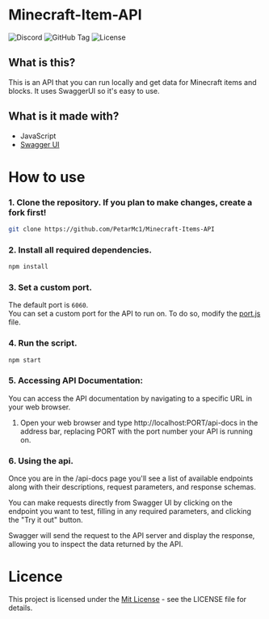 # Minecraft-Item-API
![Discord](https://img.shields.io/discord/1217057211575042058?logo=Discord&label=Discord&color=blue&link=https%3A%2F%2Fdiscord.gg%2FPB5YnEypPE)
![GitHub Tag](https://img.shields.io/github/v/tag/PetarMc1/Minecraft-Items-API?label=version&color=darkred)
![License](https://img.shields.io/github/license/PetarMc1/Minecraft-Items-API)


## What is this?
This is an API that you can run locally and get data for Minecraft items and blocks. It uses SwaggerUI so it's easy to use.

## What is it made with?
- JavaScript
- [Swagger UI](https://swagger.io/tools/swagger-ui/)

# How to use

### 1. Clone the repository. If you plan to make changes, create a fork first!
```bash
git clone https://github.com/PetarMc1/Minecraft-Items-API
```

### 2. Install all required dependencies.
```bash
npm install
```

### 3. Set a custom port.
   
The default port is `6060`. <br>
You can set a custom port for the API to run on. To do so, modify the [port.js](/api/port.js) file.

### 4. Run the script.
```bash
npm start
```

### 5. Accessing API Documentation:
    
You can access the API documentation by navigating to a specific URL in your web  browser.

1. Open your web browser and type http://localhost:PORT/api-docs in the address bar, replacing PORT with the port number your API is running on.
    
### 6. Using the api.

Once you are in the /api-docs page you'll see a list of available endpoints along with their descriptions, request parameters, and response schemas.    

You can make requests directly from Swagger UI by clicking on the endpoint you want to test, filling in any required parameters, and clicking the "Try it out" button.     

Swagger will send the request to the API server and display the response, allowing you to inspect the data returned by the API.



# Licence
This project is licensed under the [Mit License](/LICENSE) - see the LICENSE file for details.

